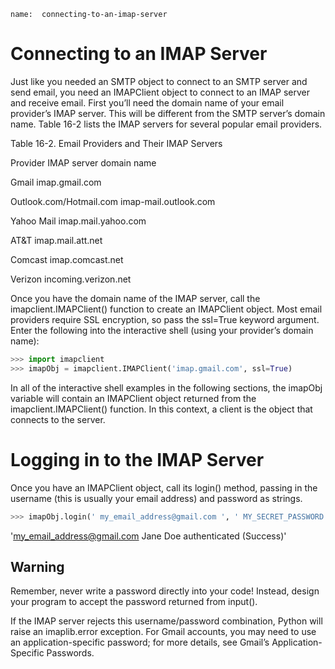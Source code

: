 ```ngMeta
name:  connecting-to-an-imap-server
```
# Connecting to an IMAP Server
Just like you needed an SMTP object to connect to an SMTP server and send email, you need an IMAPClient object to connect to an IMAP server and receive email. First you’ll need the domain name of your email provider’s IMAP server. This will be different from the SMTP server’s domain name. Table 16-2 lists the IMAP servers for several popular email providers.

Table 16-2. Email Providers and Their IMAP Servers

Provider 								IMAP server domain name

Gmail 									imap.gmail.com

Outlook.com/Hotmail.com 				imap-mail.outlook.com

Yahoo Mail 								imap.mail.yahoo.com

AT&T 									imap.mail.att.net

Comcast									imap.comcast.net

Verizon									incoming.verizon.net

Once you have the domain name of the IMAP server, call the imapclient.IMAPClient() function to create an IMAPClient object. Most email providers require SSL encryption, so pass the ssl=True keyword argument. Enter the following into the interactive shell (using your provider’s domain name):

```python
>>> import imapclient
>>> imapObj = imapclient.IMAPClient('imap.gmail.com', ssl=True)
```
In all of the interactive shell examples in the following sections, the imapObj variable will contain an IMAPClient object returned from the imapclient.IMAPClient() function. In this context, a client is the object that connects to the server.

# Logging in to the IMAP Server
Once you have an IMAPClient object, call its login() method, passing in the username (this is usually your email address) and password as strings.

```python
>>> imapObj.login(' my_email_address@gmail.com ', ' MY_SECRET_PASSWORD ')
```
'<span><a href="my_email_address@gmail.com">my_email_address@gmail.com</a></span> Jane Doe authenticated (Success)'

## Warning
Remember, never write a password directly into your code! Instead, design your program to accept the password returned from input().

If the IMAP server rejects this username/password combination, Python will raise an imaplib.error exception. For Gmail accounts, you may need to use an application-specific password; for more details, see Gmail’s Application-Specific Passwords.
